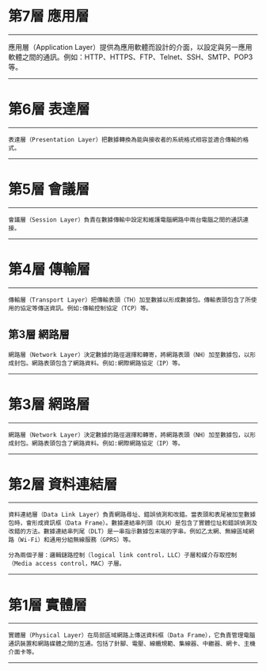 # 第7層 應用層
---

  應用層（Application Layer）提供為應用軟體而設計的介面，以設定與另一應用軟體之間的通訊。例如：HTTP、HTTPS、FTP、Telnet、SSH、SMTP、POP3等。

---
# 第6層 表達層
---

    表達層（Presentation Layer）把數據轉換為能與接收者的系統格式相容並適合傳輸的格式。

---
# 第5層 會議層
---

    會議層（Session Layer）負責在數據傳輸中設定和維護電腦網路中兩台電腦之間的通訊連接。

---
# 第4層 傳輸層
---

    傳輸層（Transport Layer）把傳輸表頭（TH）加至數據以形成數據包。傳輸表頭包含了所使用的協定等傳送資訊。例如:傳輸控制協定（TCP）等。

第3層 網路層
---

    網路層（Network Layer）決定數據的路徑選擇和轉寄，將網路表頭（NH）加至數據包，以形成封包。網路表頭包含了網路資料。例如:網際網路協定（IP）等。
---

# 第3層 網路層
---

    網路層（Network Layer）決定數據的路徑選擇和轉寄，將網路表頭（NH）加至數據包，以形成封包。網路表頭包含了網路資料。例如:網際網路協定（IP）等。
    
---
# 第2層 資料連結層
---

    資料連結層（Data Link Layer）負責網路尋址、錯誤偵測和改錯。當表頭和表尾被加至數據包時，會形成資訊框（Data Frame）。數據連結串列頭（DLH）是包含了實體位址和錯誤偵測及改錯的方法。數據連結串列尾（DLT）是一串指示數據包末端的字串。例如乙太網、無線區域網路（Wi-Fi）和通用分組無線服務（GPRS）等。

    分為兩個子層：邏輯鏈路控制（logical link control，LLC）子層和媒介存取控制（Media access control，MAC）子層。
    
---
# 第1層 實體層

---

    實體層（Physical Layer）在局部區域網路上傳送資料框（Data Frame），它負責管理電腦通訊裝置和網路媒體之間的互通。包括了針腳、電壓、線纜規範、集線器、中繼器、網卡、主機介面卡等。

---

